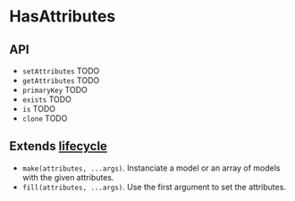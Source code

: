 # HasAttributes

## API
- `setAttributes` TODO
- `getAttributes` TODO
- `primaryKey` TODO
- `exists` TODO
- `is` TODO
- `clone` TODO

## Extends [lifecycle](lifecycle.md)
- `make(attributes, ...args)`. Instanciate a model or an array of models with the given attributes.
- `fill(attributes, ...args)`. Use the first argument to set the attributes.